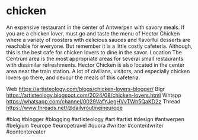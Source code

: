 # chicken
An expensive restaurant in the center of Antwerpen with savory meals. If you are a chicken lover, must go and taste the menu of Hector Chicken where a variety of roosters with delicious sauces and flavorful desserts are reachable for everyone. But remember it is a little costly cafeteria. Although, this is the best cafe for chicken lovers to dine in the savor.
Location 
The Centrum area is the most appropriate areas for several small restaurants with dissimilar refreshments. Hector Chicken is also located in the center area near the train station. A lot of civilians, visitors, and especially chicken lovers go there, and devour the meals of this cafeteria.



Web https://artisteology.com/blogs/chicken-lovers-blogger/ 
Blgr https://artisteology.blogspot.com/2024/08/chicken-lovers.html 
Whtspp https://whatsapp.com/channel/0029VafYJegHVvTWh5QaKD2z 
Thread  https://www.threads.net/@dailyroutineineurope 

#blog #blogger #blogging #artisteology #art #artist #design #antwerpen #belgium #europe #europetravel #quora #writter #contentwriter #contentcreator 

